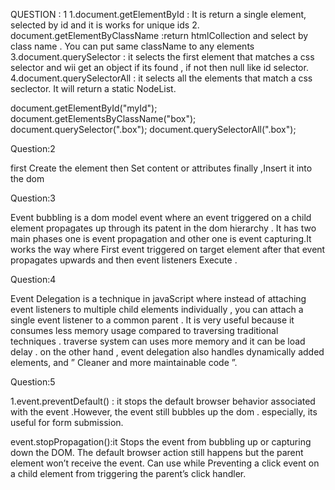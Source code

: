 QUESTION : 1 1.document.getElementById : It is return a single element, selected by id and it is works for unique ids 2. document.getElementByClassName :return htmlCollection and select by class name . You can put same className to any elements 3.document.querySelector : it selects the first element that matches a css selector and wii get an object if its found , if not then null like id selector. 4.document.querySelectorAll : it selects all the elements that match a css seclector. It will return a static NodeList.

document.getElementById("myId");
document.getElementsByClassName("box"); document.querySelector(".box");
document.querySelectorAll(".box");

Question:2

first Create the element then Set content or attributes finally ,Insert it into the dom

Question:3

Event bubbling is a dom model event where an event triggered on a child element propagates up through its patent in the dom hierarchy . It has two main phases one is event propagation and other one is event capturing.It works the way where First event triggered on target element after that event propagates upwards and then event listeners Execute .

Question:4

Event Delegation is a technique in javaScript where instead of attaching event listeners to multiple child elements individually , you can attach a single event listener to a common parent . It is very useful because it consumes less memory usage compared to traversing traditional techniques . traverse system can uses more memory and it can be load delay . on the other hand , event delegation also handles dynamically added elements, and ” Cleaner and more maintainable code ”.

Question:5

1.event.preventDefault() : it stops the default browser behavior associated with the event .However, the event still bubbles up the dom . especially, its useful for form submission.

event.stopPropagation():it Stops the event from bubbling up or capturing down the DOM. The default browser action still happens but the parent element won’t receive the event. Can use while Preventing a click event on a child element from triggering the parent’s click handler.